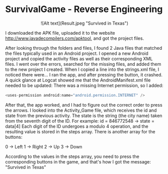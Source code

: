 # SurvivalGame - Reverse Engineering

<p align="center">
  ![Alt text](Result.jpeg "Survived in Texas")
</p>

I downloaded the APK file, uploaded it to the website http://www.javadecompilers.com/apktool, and got the project files.

After looking through the folders and files, I found 2 Java files that matched the files typically used in an Android project.
I opened a new Android project and copied the activity files as well as their corresponding XML files.
I went over the errors, searched for the missing files, and added them to the new project I created.
When I copied a line into the strings.xml file, I noticed there were...
I ran the app, and after pressing the button, it crashed.
A quick glance at Logcat showed me that the AndroidManifest.xml file needed to be updated:
There was a missing Internet permission, so I added:

```java
<uses-permission android:name="android.permission.INTERNET" />
```

After that, the app worked, and I had to figure out the correct order to press the arrows.
I looked into the Activity_Game file, which receives the id and state from the previous activity.
The state is the string (the city name) taken from the seventh digit of the ID. For example:
id = 846772548 -> state = data[4]
Each digit of the ID undergoes a modulo 4 operation, and the resulting value is stored in the steps array.
There is another array for the buttons:

0 -> Left
1 -> Right
2 -> Up
3 -> Down

According to the values in the steps array, you need to press the corresponding buttons in the game, and that's how I got the message:
"Survived in Texas"

